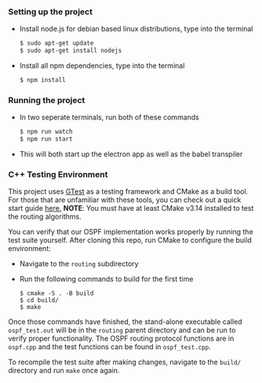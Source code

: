 ### Setting up the project

- Install node.js for debian based linux distributions, type into the terminal

  ```bash
  $ sudo apt-get update
  $ sudo apt-get install nodejs
  ```

- Install all npm dependencies, type into the terminal

  ```bash
  $ npm install
  ```

### Running the project

- In two seperate terminals, run both of these commands

  ```bash
  $ npm run watch
  $ npm run start
  ```

- This will both start up the electron app as well as the babel transpiler

### C++ Testing Environment

This project uses [GTest](https://github.com/google/googletest.git) as a testing framework and CMake as a build tool. For those that are unfamiliar with these tools, you can check out a quick start guide [here.](https://google.github.io/googletest/quickstart-cmake.html) **NOTE**: You must have at least CMake v3.14 installed to test the routing algorithms.

You can verify that our OSPF implementation works properly by running the test suite yourself. After cloning this repo, run CMake to configure the build environment:

- Navigate to the ```routing``` subdirectory
- Run the following commands to build for the first time

  ```
  $ cmake -S . -B build
  $ cd build/
  $ make
  ```
Once those commands have finished, the stand-alone executable called ```ospf_test.out``` will be in the ```routing``` parent directory and can be run to verify proper functionality. The OSPF routing protocol functions are in ```ospf.cpp``` and the test functions can be found in ```ospf_test.cpp```.

To recompile the test suite after making changes, navigate to the ```build/``` directory and run ```make``` once again.
